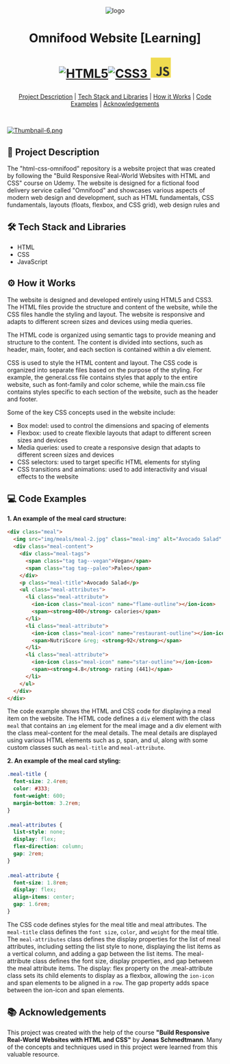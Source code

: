 <p align="center">
  <img src="https://i.postimg.cc/Xqj7XP1X/omnifood-logo.png" height="80" alt="logo">
</p>

<h1 align="center">
  Omnifood Website [Learning]
  <br>
<p  align="center">
<a href="https://developer.mozilla.org/en-US/docs/Glossary/HTML5" target="_blank" rel="noreferrer"><img src="https://raw.githubusercontent.com/danielcranney/readme-generator/main/public/icons/skills/html5-colored.svg" width="48" height="48" alt="HTML5" /></a><a href="https://www.w3.org/TR/CSS/#css" target="_blank" rel="noreferrer"><img src="https://raw.githubusercontent.com/danielcranney/readme-generator/main/public/icons/skills/css3-colored.svg" width="48" height="48" alt="CSS3" /></a><a  href="https://developer.mozilla.org/en-US/docs/Web/JavaScript"  target="_blank"  rel="noreferrer"> <img  src="https://raw.githubusercontent.com/devicons/devicon/master/icons/javascript/javascript-original.svg"  alt="javascript"  width="48"  height="48"/> </a>
</p>
</h1>

<p align="center">
  <a href="#project-description">Project Description</a> |
  <a href="#tech-stack-and-libraries">Tech Stack and Libraries</a> |
  <a href="#how-it-works">How it Works</a> |
  <a href="#code-examples">Code Examples</a> |
  <a href="#acknowledgements">Acknowledgements</a>
</p>

<br>

[![Thumbnail-6.png](https://i.postimg.cc/7652hppX/Thumbnail-6.png)](https://postimg.cc/sQRX00fZ)


<div id="project-description"></div>

## 🚀 Project Description
The "html-css-omnifood" repository is a website project that was created by following the "Build Responsive Real-World Websites with HTML and CSS" course on Udemy. The website is designed for a fictional food delivery service called "Omnifood" and showcases various aspects of modern web design and development, such as HTML fundamentals, CSS fundamentals, layouts (floats, flexbox, and CSS grid), web design rules and 

<div id="tech-stack-and-libraries"></div>

## 🛠️ Tech Stack and Libraries
- HTML
- CSS
- JavaScript

<div id="how-it-works"></div>

## ⚙️ How it Works
The website is designed and developed entirely using HTML5 and CSS3. The HTML files provide the structure and content of the website, while the CSS files handle the styling and layout. The website is responsive and adapts to different screen sizes and devices using media queries.

The HTML code is organized using semantic tags to provide meaning and structure to the content. The content is divided into sections, such as header, main, footer, and each section is contained within a div element.

CSS is used to style the HTML content and layout. The CSS code is organized into separate files based on the purpose of the styling. For example, the general.css file contains styles that apply to the entire website, such as font-family and color scheme, while the main.css file contains styles specific to each section of the website, such as the header and footer.

Some of the key CSS concepts used in the website include:

- Box model: used to control the dimensions and spacing of elements
- Flexbox: used to create flexible layouts that adapt to different screen sizes and devices
- Media queries: used to create a responsive design that adapts to different screen sizes and devices
- CSS selectors: used to target specific HTML elements for styling
- CSS transitions and animations: used to add interactivity and visual effects to the website

<div id="code-examples"></div>

## 💻 Code Examples
**1. An example of the meal card structure:**
```html
<div class="meal">
  <img src="img/meals/meal-2.jpg" class="meal-img" alt="Avocado Salad" />
  <div class="meal-content">
    <div class="meal-tags">
      <span class="tag tag--vegan">Vegan</span>
      <span class="tag tag--paleo">Paleo</span>
    </div>
    <p class="meal-title">Avocado Salad</p>
    <ul class="meal-attributes">
      <li class="meal-attribute">
        <ion-icon class="meal-icon" name="flame-outline"></ion-icon>
        <span><strong>400</strong> calories</span>
      </li>
      <li class="meal-attribute">
        <ion-icon class="meal-icon" name="restaurant-outline"></ion-icon>
        <span>NutriScore &reg; <strong>92</strong></span>
      </li>
      <li class="meal-attribute">
        <ion-icon class="meal-icon" name="star-outline"></ion-icon>
        <span><strong>4.8</strong> rating (441)</span>
      </li>
    </ul>
  </div>
</div>
```
The code example shows the HTML and CSS code for displaying a meal item on the website. The HTML code defines a ```div``` element with the class ```meal``` that contains an ```img``` element for the meal image and a div element with the class meal-content for the meal details. The meal details are displayed using various HTML elements such as p, span, and ul, along with some custom classes such as ```meal-title``` and ```meal-attribute```.

**2. An example of the meal card styling:**
```css
.meal-title {
  font-size: 2.4rem;
  color: #333;
  font-weight: 600;
  margin-bottom: 3.2rem;
}

.meal-attributes {
  list-style: none;
  display: flex;
  flex-direction: column;
  gap: 2rem;
}

.meal-attribute {
  font-size: 1.8rem;
  display: flex;
  align-items: center;
  gap: 1.6rem;
}
```
The CSS code defines styles for the meal title and meal attributes. The ```meal-title``` class defines the ```font size```, ```color```, and ```weight``` for the meal title. The ```meal-attributes``` class defines the display properties for the list of meal attributes, including setting the list style to none, displaying the list items as a vertical column, and adding a gap between the list items. The meal-attribute class defines the font size, display properties, and gap between the meal attribute items. The display: flex property on the .meal-attribute class sets its child elements to display as a flexbox, allowing the ```ion-icon``` and span elements to be aligned in a ```row```. The gap property adds space between the ion-icon and span elements.

<div id="acknowledgements"></div>

## 📚 Acknowledgements 
This project was created with the help of the course **"Build Responsive Real-World Websites with HTML and CSS"** by **Jonas Schmedtmann**. Many of the concepts and techniques used in this project were learned from this valuable resource.
